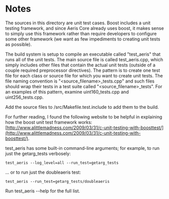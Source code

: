 # Notes
The sources in this directory are unit test cases.  Boost includes a
unit testing framework, and since Aeris Core already uses boost, it makes
sense to simply use this framework rather than require developers to
configure some other framework (we want as few impediments to creating
unit tests as possible).

The build system is setup to compile an executable called "test_aeris"
that runs all of the unit tests.  The main source file is called
test_aeris.cpp, which simply includes other files that contain the
actual unit tests (outside of a couple required preprocessor
directives).  The pattern is to create one test file for each class or
source file for which you want to create unit tests.  The file naming
convention is "<source_filename>_tests.cpp" and such files should wrap
their tests in a test suite called "<source_filename>_tests".  For an
examples of this pattern, examine uint160_tests.cpp and
uint256_tests.cpp.

Add the source files to /src/Makefile.test.include to add them to the build.

For further reading, I found the following website to be helpful in
explaining how the boost unit test framework works:
[http://www.alittlemadness.com/2009/03/31/c-unit-testing-with-boosttest/](http://www.alittlemadness.com/2009/03/31/c-unit-testing-with-boosttest/).

test_aeris has some built-in command-line arguments; for
example, to run just the getarg_tests verbosely:

    test_aeris --log_level=all --run_test=getarg_tests

... or to run just the doubleaeris test:

    test_aeris --run_test=getarg_tests/doubleaeris

Run  test_aeris --help   for the full list.

